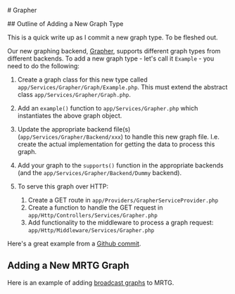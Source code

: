 # Grapher

## Outline of Adding a New Graph Type

This is a quick write up as I commit a new graph type. To be fleshed out.

Our new graphing backend, [Grapher](../features/grapher.md), supports different graph types from different backends. To add a new graph type - let's call it `Example` - you need to do the following:

1. Create a graph class for this new type called `app/Services/Grapher/Graph/Example.php`. This must extend the abstract class `app/Services/Grapher/Graph.php`.
2. Add an `example()` function to `app/Services/Grapher.php` which instantiates the above graph object.
3. Update the appropriate backend file(s) (`app/Services/Grapher/Backend/xxx`) to handle this new graph file. I.e. create the actual implementation for getting the data to process this graph.
4. Add your graph to the `supports()` function in the appropriate backends (and the `app/Services/Grapher/Backend/Dummy` backend).
5. To serve this graph over HTTP:

   1. Create a GET route in `app/Providers/GrapherServiceProvider.php`
   2. Create a function to handle the GET request in `app/Http/Controllers/Services/Grapher.php`
   3. Add functionality to the middleware to process a graph request: `app/Http/Middleware/Services/Grapher.php`

 Here's a great example from a [Github commit](https://github.com/inex/IXP-Manager/commit/a05a598135d023a726efcf62dac852e794792f3c).

## Adding a New MRTG Graph

Here is an example of adding [broadcast graphs](https://github.com/inex/IXP-Manager/commit/7bfffaa04bbca835759d7f65b3976cddd908ecd7#diff-c6d49ecf9afd38d2ecf83672196a0fc9) to MRTG.

